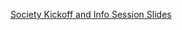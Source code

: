 <a href="calpoly-cis.github.io/CIS_Society_Kickoff_and_Info_Session.pdf" target="_blank">Society Kickoff and Info Session Slides</a>
